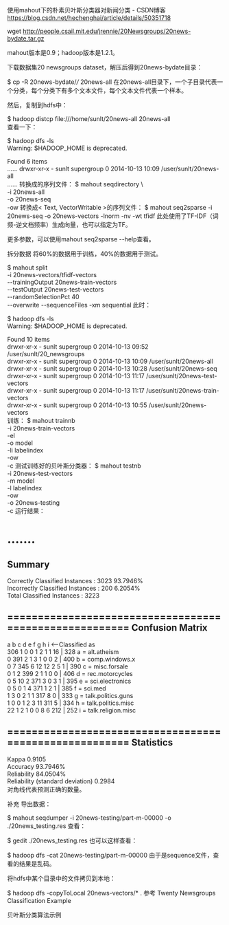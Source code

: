 使用mahout下的朴素贝叶斯分类器对新闻分类 - CSDN博客 https://blog.csdn.net/hechenghai/article/details/50351718

wget http://people.csail.mit.edu/jrennie/20Newsgroups/20news-bydate.tar.gz

mahout版本是0.9；hadoop版本是1.2.1。

下载数据集20 newsgroups dataset，解压后得到20news-bydate目录：

$ cp -R 20news-bydate/*/* 20news-all
在20news-all目录下，一个子目录代表一个分类，每个分类下有多个文本文件，每个文本文件代表一个样本。

然后，复制到hdfs中：

$ hadoop  distcp file:///home/sunlt/20news-all 20news-all  
查看一下：

$ hadoop  dfs -ls                                              
Warning: $HADOOP_HOME is deprecated.
 
Found 6 items  
......
drwxr-xr-x   - sunlt supergroup          0 2014-10-13 10:09 /user/sunlt/20news-all  
......
转换成的序列文件：
$ mahout seqdirectory \                 
-i 20news-all \
-o 20news-seq \
-ow
转换成< Text, VectorWritable >的序列文件：
$ mahout seq2sparse -i 20news-seq -o 20news-vectors -lnorm  -nv -wt tfidf
此处使用了TF-IDF（词频-逆文档频率）生成向量，也可以指定为TF。

更多参数，可以使用mahout seq2sparse --help查看。

拆分数据
将60%的数据用于训练，40%的数据用于测试。

$ mahout split \
        -i 20news-vectors/tfidf-vectors \
        --trainingOutput 20news-train-vectors \
        --testOutput 20news-test-vectors  \
        --randomSelectionPct 40 \
        --overwrite --sequenceFiles -xm sequential
此时：

$ hadoop dfs -ls                                                         
Warning: $HADOOP_HOME is deprecated.
 
Found 10 items  
drwxr-xr-x   - sunlt supergroup          0 2014-10-13 09:52 /user/sunlt/20_newsgroups  
drwxr-xr-x   - sunlt supergroup          0 2014-10-13 10:09 /user/sunlt/20news-all  
drwxr-xr-x   - sunlt supergroup          0 2014-10-13 10:28 /user/sunlt/20news-seq  
drwxr-xr-x   - sunlt supergroup          0 2014-10-13 11:17 /user/sunlt/20news-test-vectors  
drwxr-xr-x   - sunlt supergroup          0 2014-10-13 11:17 /user/sunlt/20news-train-vectors  
drwxr-xr-x   - sunlt supergroup          0 2014-10-13 10:55 /user/sunlt/20news-vectors  
训练：
$ mahout trainnb \
        -i 20news-train-vectors\
        -el  \
        -o model \
        -li labelindex \
        -ow \
        -c
测试训练好的贝叶斯分类器：
$ mahout testnb \
        -i 20news-test-vectors \
        -m model \
        -l labelindex \
        -ow \
        -o 20news-testing  \
        -c
运行结果：

.......
=======================================================
Summary  
-------------------------------------------------------
Correctly Classified Instances          :       3023       93.7946%  
Incorrectly Classified Instances        :        200        6.2054%  
Total Classified Instances              :       3223
 
=======================================================
Confusion Matrix  
-------------------------------------------------------
a        b       c       d       e       f       g       h       i       <--Classified as  
306      1       0       0       1       2       1       1       16       |  328     a     = alt.atheism  
0        391     2       1       3       1       0       0       2        |  400     b     = comp.windows.x  
0        7       345     6       12      12      2       5       1        |  390     c     = misc.forsale  
0        1       2       399     2       1       1       0       0        |  406     d     = rec.motorcycles  
0        5       10      2       371     3       0       3       1        |  395     e     = sci.electronics  
0        5       0       1       4       371     1       2       1        |  385     f     = sci.med  
1        3       0       2       1       1       317     8       0        |  333     g     = talk.politics.guns  
1        0       0       1       2       3       11      311     5        |  334     h     = talk.politics.misc  
22       1       2       1       0       0       8       6       212      |  252     i     = talk.religion.misc
 
=======================================================
Statistics  
-------------------------------------------------------
Kappa                                       0.9105  
Accuracy                                   93.7946%  
Reliability                                84.0504%  
Reliability (standard deviation)            0.2984  
对角线代表预测正确的数量。

补充
导出数据：

$ mahout seqdumper -i 20news-testing/part-m-00000 -o ./20news_testing.res
查看：

$ gedit ./20news_testing.res 
也可以这样查看：

$ hadoop dfs -cat 20news-testing/part-m-00000
由于是sequence文件，查看的结果是乱码。

将hdfs中某个目录中的文件拷贝到本地：

$ hadoop dfs -copyToLocal 20news-vectors/* .
参考
Twenty Newsgroups Classification Example

贝叶斯分类算法示例